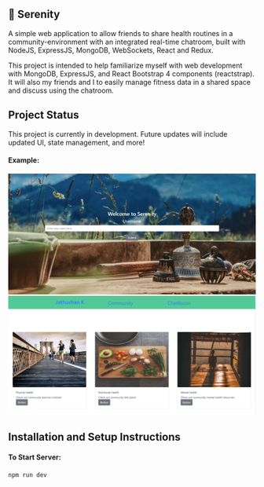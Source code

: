 ## 🌸 Serenity 
A simple web application to allow friends to share health routines in a community-environment with an integrated real-time chatroom, built with NodeJS, ExpressJS, MongoDB, WebSockets, React and Redux.

This project is intended to help familiarize myself with web development with MongoDB, ExpressJS, and React Bootstrap 4 components (reactstrap). It will also my friends and I to easily manage fitness data in a shared space and discuss using the chatroom.

## Project Status
This project is currently in development. Future updates will include updated UI, state management, and more!

#### Example:   
![Image description](https://github.com/jkaethee/Serenity/blob/master/serenity%20snip%201.PNG)
![Image description](https://github.com/jkaethee/Serenity/blob/master/serenity%20snip%202.PNG)
## Installation and Setup Instructions

#### To Start Server:

`npm run dev`  
